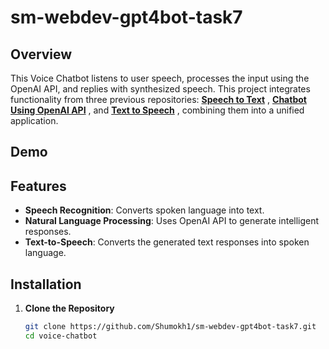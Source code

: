 # sm-webdev-gpt4bot-task7


## Overview

This Voice Chatbot listens to user speech, processes the input using the OpenAI API, and replies with synthesized speech. This project integrates functionality from three previous repositories: [**Speech to Text**](https://github.com/Shumokh1/sm-webdev-Speechtotext-task4)
, [**Chatbot Using OpenAI API**](https://github.com/Shumokh1/sm-webdev-chatbot-task5)
, and [**Text to Speech**](https://github.com/Shumokh1/sm-webdev-task6-text2speech)
, combining them into a unified application.

## Demo

## Features

- **Speech Recognition**: Converts spoken language into text.
- **Natural Language Processing**: Uses OpenAI API to generate intelligent responses.
- **Text-to-Speech**: Converts the generated text responses into spoken language.

## Installation

1. **Clone the Repository**

   ```bash
   git clone https://github.com/Shumokh1/sm-webdev-gpt4bot-task7.git
   cd voice-chatbot
   ```
